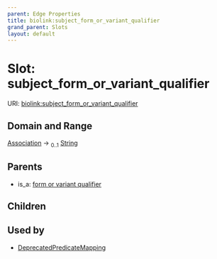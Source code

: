 ```yaml
---
parent: Edge Properties
title: biolink:subject_form_or_variant_qualifier
grand_parent: Slots
layout: default
---
```


# Slot: subject_form_or_variant_qualifier




URI: [biolink:subject_form_or_variant_qualifier](https://w3id.org/biolink/vocab/subject_form_or_variant_qualifier)

## Domain and Range

[Association](Association.md) ->  <sub>0..1</sub> [String](types/String.md)

## Parents

 *  is_a: [form or variant qualifier](form_or_variant_qualifier.md)

## Children


## Used by

 * [DeprecatedPredicateMapping](DeprecatedPredicateMapping.md)
